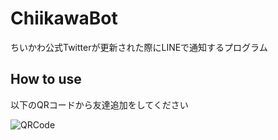 # ChiikawaBot
ちいかわ公式Twitterが更新された際にLINEで通知するプログラム

## How to use
以下のQRコードから友達追加をしてください

![QRCode](README-IMAGES/S_gainfriends_2dbarcodes_BW.png)
